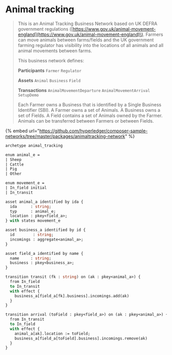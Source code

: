 # Animal tracking

> This is an Animal Tracking Business Network based on UK DEFRA government regulations \([https://www.gov.uk/animal-movement-england](https://www.gov.uk/animal-movement-england)\). Farmers can move animals between farms/fields and the UK government farming regulator has visibility into the locations of all animals and all animal movements between farms.
>
> This business network defines:
>
> **Participants** `Farmer` `Regulator`
>
> **Assets** `Animal` `Business` `Field`
>
> **Transactions** `AnimalMovementDeparture` `AnimalMovementArrival` `SetupDemo`
>
> Each Farmer owns a Business that is identified by a Single Business Identifier \(SBI\). A Farmer owns a set of Animals. A Business owns a set of Fields. A Field contains a set of Animals owned by the Farmer. Animals can be transferred between Farmers or between Fields.

{% embed url="https://github.com/hyperledger/composer-sample-networks/tree/master/packages/animaltracking-network" %}

```ocaml
archetype animal_tracking

enum animal_e =
| Sheep
| Cattle
| Pig
| Other

enum movement_e =
| In_field initial
| In_transit

asset animal_a identified by ida {
  ida      : string;
  typ      : animal_e;
  location : pkey<field_a>;
} with states movement_e

asset business_a identified by id {
  id        : string;
  incomings : aggregate<animal_a>;
}

asset field_a identified by name {
  name     : string;
  business : pkey<business_a>;
}

transition transit (fk : string) on (ak : pkey<animal_a>) {
  from In_field
  to In_transit
  with effect {
    business_a[field_a[fk].business].incomings.add(ak)
  }
}

transition arrival (toField : pkey<field_a>) on (ak : pkey<animal_a>) {
  from In_transit
  to In_field
  with effect {
    animal_a[ak].location := toField;
    business_a[field_a[toField].business].incomings.remove(ak)
  }
}

```

